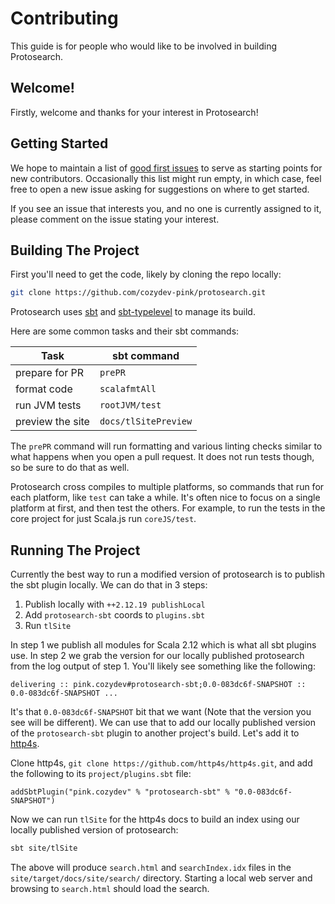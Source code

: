 # Contributing

This guide is for people who would like to be involved in building Protosearch.


## Welcome!

Firstly, welcome and thanks for your interest in Protosearch!


## Getting Started

We hope to maintain a list of [good first issues] to serve as starting points for new contributors.
Occasionally this list might run empty, in which case, feel free to open a new issue asking for suggestions on where to get started.

If you see an issue that interests you, and no one is currently assigned to it, please comment on the issue stating your interest.


## Building The Project

First you'll need to get the code, likely by cloning the repo locally:

```sh
git clone https://github.com/cozydev-pink/protosearch.git
```

Protosearch uses [sbt] and [sbt-typelevel] to manage its build.

Here are some common tasks and their sbt commands:

| Task             | sbt command          |
| --------------   | -------------------- |
| prepare for PR   | `prePR`              |
| format code      | `scalafmtAll`        |
| run JVM tests    | `rootJVM/test`       |
| preview the site | `docs/tlSitePreview` |

The `prePR` command will run formatting and various linting checks similar to what happens when you open a pull request.
It does not run tests though, so be sure to do that as well.

Protosearch cross compiles to multiple platforms, so commands that run for each platform, like `test` can take a while.
It's often nice to focus on a single platform at first, and then test the others.
For example, to run the tests in the core project for just Scala.js run `coreJS/test`.


## Running The Project

Currently the best way to run a modified version of protosearch is to publish the sbt plugin locally.
We can do that in 3 steps:

1. Publish locally with `++2.12.19 publishLocal`
2. Add `protosearch-sbt` coords to `plugins.sbt`
3. Run `tlSite`

In step 1 we publish all modules for Scala 2.12 which is what all sbt plugins use.
In step 2 we grab the version for our locally published protosearch from the log output of step 1.
You'll likely see something like the following:

```
delivering :: pink.cozydev#protosearch-sbt;0.0-083dc6f-SNAPSHOT :: 0.0-083dc6f-SNAPSHOT ...
```

It's that `0.0-083dc6f-SNAPSHOT` bit that we want (Note that the version you see will be different).
We can use that to add our locally published version of the `protosearch-sbt` plugin to another project's build.
Let's add it to [http4s].

Clone http4s, `git clone https://github.com/http4s/http4s.git`, and add the following to its `project/plugins.sbt` file:

```
addSbtPlugin("pink.cozydev" % "protosearch-sbt" % "0.0-083dc6f-SNAPSHOT")
```

Now we can run `tlSite` for the http4s docs to build an index using our locally published version of protosearch:

```sh
sbt site/tlSite
```

The above will produce `search.html` and `searchIndex.idx` files in the `site/target/docs/site/search/` directory.
Starting a local web server and browsing to `search.html` should load the search.


[good first issues]: https://github.com/cozydev-pink/protosearch/issues?q=is%3Aissue+is%3Aopen+label%3A%22good+first+issue%22
[sbt]: https://www.scala-sbt.org/download/
[sbt-typelevel]: https://typelevel.org/sbt-typelevel/
[http4s]: https://http4s.org/
